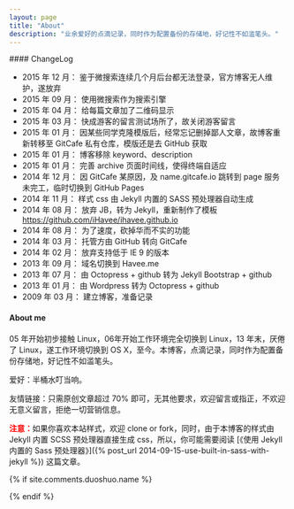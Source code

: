 ```yaml
---
layout: page
title: "About"
description: "业余爱好的点滴记录，同时作为配置备份的存储地，好记性不如滥笔头。"
---
```


<div id="code" class="qrcode visible-lg"></div>
#### ChangeLog

- 2015 年 12 月：   鉴于微搜索连续几个月后台都无法登录，官方博客无人维护，遂放弃
- 2015 年 09 月：   使用微搜索作为搜索引擎
- 2015 年 04 月：   给每篇文章加了二维码显示
- 2015 年 03 月：   快成游客的留言测试场所了，故关闭游客留言
- 2015 年 01 月：   因某些同学克隆模版后，经常忘记删掉鄙人文章，故博客重新转移至 GitCafe 私有仓库，模版还是去 GitHub 获取
- 2015 年 01 月：   博客移除 keyword、description
- 2015 年 01 月：   完善 archive 页面时间线，使得终端自适应
- 2014 年 12 月：   因 GitCafe 某原因，及 name.gitcafe.io 跳转到 page 服务未完工，临时切换到 GitHub Pages
- 2014 年 11 月：   样式 css 由 Jekyll 内置的 SASS 预处理器自动生成
- 2014 年 08 月：   放弃 JB，转为 Jekyll，重新制作了模板 <https://github.com/iHavee/ihavee.github.io>
- 2014 年 08 月：   为了速度，砍掉华而不实的功能
- 2014 年 03 月：   托管方由 GitHub 转向 GitCafe
- 2014 年 02 月：   放弃支持低于 IE 9 的版本
- 2013 年 09 月：   域名切换到 Havee.me
- 2013 年 07 月：   由 Octopress + github 转为 Jekyll Bootstrap + github
- 2013 年 01 月：   由 Wordpress 转为 Octopress + github
- 2009 年 03 月：   建立博客，准备记录

#### About me

05 年开始初步接触 Linux，06年开始工作环境完全切换到 Linux，13 年末，厌倦了 Linux，遂工作环境切换到 OS X，至今。本博客，点滴记录，同时作为配置备份存储地，好记性不如滥笔头。

爱好：半桶水叮当响。

友情链接：只需原创文章超过 70% 即可，无其他要求，欢迎留言或指正，不欢迎无意义留言，拒绝一切营销信息。

<span style="color:red;">**注意：**</span>如果你喜欢本站样式，欢迎 clone or fork，同时，由于本博客的样式由 Jekyll 内置 SCSS 预处理器直接生成 css，所以，你可能需要阅读 [《使用 Jekyll 内置的 Sass 预处理器》]({% post_url 2014-09-15-use-built-in-sass-with-jekyll %}) 这篇文章。

{% if site.comments.duoshuo.name %}
<div id="comments">
  <div class="ds-thread" data-thread-key="/about.html" data-title="{% if page.title %}{{ page.title }} - {% endif %}{{ site.title }}" data-url="{{ site.url }}{{ page.url }}"></div>
</div>
{% endif %}
